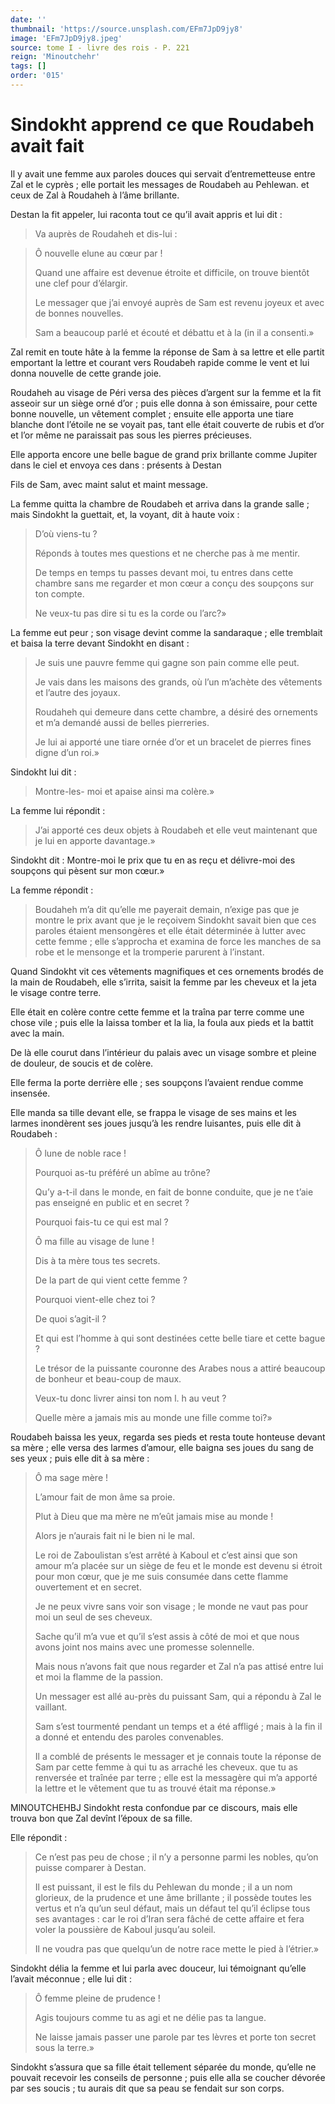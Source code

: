 ```yaml
---
date: ''
thumbnail: 'https://source.unsplash.com/EFm7JpD9jy8'
image: 'EFm7JpD9jy8.jpeg'
source: tome I - livre des rois - P. 221
reign: 'Minoutchehr'
tags: []
order: '015'
---
```


# Sindokht apprend ce que Roudabeh avait fait

Il y avait une femme aux paroles douces qui servait d’entremetteuse entre Zal et le cyprès ; elle portait les messages de Roudabeh au Pehlewan. et ceux de Zal à Roudaheh à l’âme brillante.

Destan la fit appeler, lui raconta tout ce qu’il avait appris et lui dit :

> Va auprès de Roudaheh et dis-lui :

> Ô nouvelle elune au cœur par !
>
> Quand une affaire est devenue étroite et difficile, on trouve bientôt une clef pour d’élargir.
>
> Le messager que j’ai envoyé auprès de Sam est revenu joyeux et avec de bonnes nouvelles.
>
> Sam a beaucoup parlé et écouté et débattu et à la
(in il a consenti.»

Zal remit en toute hâte à la femme la réponse de Sam à sa lettre et elle partit emportant la lettre et courant vers Roudabeh rapide comme le vent et lui donna nouvelle de cette grande joie.

Roudaheh au visage de Péri versa des pièces d’argent sur la femme et la fit asseoir sur un siège orné d’or ; puis elle donna à son émissaire, pour cette bonne nouvelle, un vêtement complet ; ensuite elle apporta une tiare blanche dont l’étoile ne se voyait pas, tant elle était couverte de rubis et d’or et l’or même ne paraissait pas sous les pierres précieuses.

Elle apporta encore une belle bague de grand prix brillante comme Jupiter dans le ciel et envoya ces dans : présents à Destan

Fils de Sam, avec maint salut et maint message.

La femme quitta la chambre de Roudabeh et arriva dans la grande salle ; mais Sindokht la guettait, et, la voyant, dit à haute voix :

> D’où viens-tu ?
>
> Réponds à toutes mes questions et ne cherche pas à me mentir.
>
> De temps en temps tu passes devant moi, tu entres dans cette chambre sans me regarder et mon cœur a conçu des soupçons sur ton compte.
>
> Ne veux-tu pas dire si tu es la corde ou l’arc?»

La femme eut peur ; son visage devint comme la sandaraque ; elle tremblait et baisa la terre devant Sindokht en disant :

> Je suis une pauvre femme qui gagne son pain comme elle peut.
>
> Je vais dans les maisons des grands, où l’un m’achète des vêtements et l’autre des joyaux.
>
> Roudaheh qui demeure dans cette chambre, a désiré des ornements et m’a demandé aussi de belles pierreries.
>
> Je lui ai apporté une tiare ornée d’or et un bracelet de pierres fines digne d’un roi.»

Sindokht lui dit :

> Montre-les-
moi et apaise ainsi ma colère.»

La femme lui répondit :

> J’ai apporté ces deux objets à Roudabeh et elle veut maintenant que je lui en apporte davantage.»

Sindokht dit : Montre-moi le prix que tu en as reçu et délivre-moi des soupçons qui pèsent sur mon cœur.»

La femme répondit :

> Boudaheh m’a dit qu’elle me payerait demain, n’exige pas que je montre le prix avant que je le reçoivem Sindokht savait bien que ces paroles étaient mensongères et elle était déterminée à lutter avec cette femme ; elle s’approcha et examina de force les manches de sa robe et le mensonge et la tromperie parurent à l’instant.

Quand Sindokht vit ces vêtements magnifiques et ces ornements brodés de la main de Roudabeh, elle s’irrita, saisit la femme par les cheveux et la jeta le visage contre terre.

Elle était en colère contre cette femme et la traîna par terre comme une chose vile ; puis elle la laissa tomber et la lia, la foula aux pieds et la battit avec la main.

De là elle courut dans l’intérieur du palais avec un visage sombre et pleine de douleur, de soucis et de colère.

Elle ferma la porte derrière elle ; ses soupçons l’avaient rendue comme insensée.

Elle manda sa tille devant elle, se frappa le visage de ses mains et les larmes inondèrent ses joues jusqu’à les rendre luisantes, puis elle dit à Roudabeh :

> Ô lune de noble race !
>
> Pourquoi as-tu préféré un abîme au trône?
>
> Qu’y a-t-il dans le monde, en fait de bonne conduite, que je ne t’aie pas enseigné en public et en secret ?
>
> Pourquoi fais-tu ce qui est mal ?
>
> Ô ma fille au visage de lune !
>
> Dis à ta mère tous tes secrets.
>
> De la part de qui vient cette femme ?
>
> Pourquoi vient-elle chez toi ?
>
> De quoi s’agit-il ?
>
> Et qui est l’homme à qui sont destinées cette belle tiare et cette bague ?
>
> Le trésor de la puissante couronne des Arabes nous a attiré beaucoup de bonheur et beau-coup de maux.
>
> Veux-tu donc livrer ainsi ton nom l. h
au veut ?
>
> Quelle mère a jamais mis au monde une fille comme toi?»

Roudabeh baissa les yeux, regarda ses pieds et resta toute honteuse devant sa mère ; elle versa des larmes d’amour, elle baigna ses joues du sang de ses yeux ; puis elle dit à sa mère :

> Ô ma sage mère !
>
> L’amour fait de mon âme sa proie.
>
> Plut à Dieu que ma mère ne m’eût jamais mise au monde !
>
> Alors je n’aurais fait ni le bien ni le mal.
>
> Le roi de Zaboulistan s’est arrêté à Kaboul et c’est ainsi que son amour m’a placée sur un siège de feu et le monde est devenu si étroit pour mon cœur, que je me suis consumée dans cette flamme ouvertement et en secret.
>
> Je ne peux vivre sans voir son visage ; le monde ne vaut pas pour moi un seul de ses cheveux.
>
> Sache qu’il m’a vue et qu’il s’est assis à côté de moi et que nous avons joint nos mains avec une promesse solennelle.
>
> Mais nous n’avons fait que nous regarder et Zal n’a pas attisé entre lui et moi la flamme de la passion.
>
> Un messager est allé au-près du puissant Sam, qui a répondu à Zal le vaillant.
>
> Sam s’est tourmenté pendant un temps et a été affligé ; mais à la fin il a donné et entendu des paroles convenables.
>
> Il a comblé de présents le messager et je connais toute la réponse de Sam par cette femme à qui tu as arraché les cheveux. que tu as renversée et traînée par terre ; elle est la messagère qui m’a apporté la lettre et le vêtement que tu as trouvé était ma réponse.»

MlNOUTCHEHBJ Sindokht resta confondue par ce discours, mais elle trouva bon que Zal devînt l’époux de sa fille.

Elle répondit :

> Ce n’est pas peu de chose ; il n’y a personne parmi les nobles, qu’on puisse comparer à Destan.
>
> Il est puissant, il est le fils du Pehlewan du monde ; il a un nom glorieux, de la prudence et une âme brillante ; il possède toutes les vertus et n’a qu’un seul défaut, mais un défaut tel qu’il éclipse tous ses avantages : car le roi d’Iran sera fâché de cette affaire et fera voler la poussière de Kaboul jusqu’au soleil.
>
> Il ne voudra pas que quelqu’un de notre race mette le pied à l’étrier.»

Sindokht délia la femme et lui parla avec douceur, lui témoignant qu’elle l’avait méconnue ; elle lui dit :

> Ô femme pleine de prudence !
>
> Agis toujours comme tu as agi et ne délie pas ta langue.
>
> Ne laisse jamais passer une parole par tes lèvres et porte ton secret sous la terre.»

Sindokht s’assura que sa fille était tellement séparée du monde, qu’elle ne pouvait recevoir les conseils de personne ; puis elle alla se coucher dévorée par ses soucis ; tu aurais dit que sa peau se fendait sur son corps.
